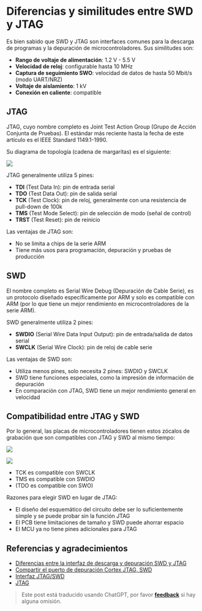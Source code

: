 # Diferencias y similitudes entre SWD y JTAG

Es bien sabido que SWD y JTAG son interfaces comunes para la descarga de programas y la depuración de microcontroladores. Sus similitudes son:

- **Rango de voltaje de alimentación**: 1.2 V - 5.5 V
- **Velocidad de reloj**: configurable hasta 10 MHz
- **Captura de seguimiento SWO**: velocidad de datos de hasta 50 Mbit/s (modo UART/NRZ)
- **Voltaje de aislamiento**: 1 kV
- **Conexión en caliente**: compatible

## JTAG

JTAG, cuyo nombre completo es Joint Test Action Group (Grupo de Acción Conjunta de Pruebas). El estándar más reciente hasta la fecha de este artículo es el IEEE Standard 1149.1-1990.

Su diagrama de topología (cadena de margaritas) es el siguiente:

![](https://wiki-media-1253965369.cos.ap-guangzhou.myqcloud.com/img/20210209191921.png)

JTAG generalmente utiliza 5 pines:

- **TDI** (Test Data In): pin de entrada serial
- **TDO** (Test Data Out): pin de salida serial
- **TCK** (Test Clock): pin de reloj, generalmente con una resistencia de pull-down de 100k
- **TMS** (Test Mode Select): pin de selección de modo (señal de control)
- **TRST** (Test Reset): pin de reinicio

Las ventajas de JTAG son:

- No se limita a chips de la serie ARM
- Tiene más usos para programación, depuración y pruebas de producción

## SWD

El nombre completo es Serial Wire Debug (Depuración de Cable Serie), es un protocolo diseñado específicamente por ARM y solo es compatible con ARM (por lo que tiene un mejor rendimiento en microcontroladores de la serie ARM).

SWD generalmente utiliza 2 pines:

- **SWDIO** (Serial Wire Data Input Output): pin de entrada/salida de datos serial
- **SWCLK** (Serial Wire Clock): pin de reloj de cable serie

Las ventajas de SWD son:

- Utiliza menos pines, solo necesita 2 pines: SWDIO y SWCLK
- SWD tiene funciones especiales, como la impresión de información de depuración
- En comparación con JTAG, SWD tiene un mejor rendimiento general en velocidad

## Compatibilidad entre JTAG y SWD

Por lo general, las placas de microcontroladores tienen estos zócalos de grabación que son compatibles con JTAG y SWD al mismo tiempo:

![](https://wiki-media-1253965369.cos.ap-guangzhou.myqcloud.com/img/20210210122923.jpg)

![](https://wiki-media-1253965369.cos.ap-guangzhou.myqcloud.com/img/20210210123714.png)

- TCK es compatible con SWCLK
- TMS es compatible con SWDIO
- (TDO es compatible con SWO)

Razones para elegir SWD en lugar de JTAG:

- El diseño del esquemático del circuito debe ser lo suficientemente simple y se puede probar sin la función JTAG
- El PCB tiene limitaciones de tamaño y SWD puede ahorrar espacio
- El MCU ya no tiene pines adicionales para JTAG

## Referencias y agradecimientos

- [Diferencias entre la interfaz de descarga y depuración SWD y JTAG](https://mp.weixin.qq.com/s/MW57t266yvv6TOweeFEUVA)
- [Compartir el puerto de depuración Cortex JTAG, SWD](https://southlife.tistory.com/107)
- [Interfaz JTAG/SWD](https://www.keil.com/support/man/docs/ulinkplus/ulinkplus_jtagswd_interface.htm)
- [JTAG](https://en.wikipedia.org/wiki/JTAG)

> Este post está traducido usando ChatGPT, por favor [**feedback**](https://github.com/linyuxuanlin/Wiki_MkDocs/issues/new) si hay alguna omisión.
